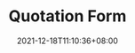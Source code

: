 ---
title: Quotation Form
date: 2021-12-18T11:10:36+08:00
draft: false
language: en
description: ""
image: ""
images: [""]
type: page
layout: quotation-form
---